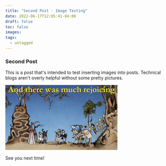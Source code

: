 ```yaml
---
title: "Second Post - Image Testing"
date: 2022-06-17T12:05:41-04:00
draft: false
toc: false
images:
tags:
  - untagged
---
```

### Second Post

This is a post that's intended to test inserting images into posts. Technical blogs aren't overly helpful without some pretty pictures.

![mytest1](images/mpython.gif)

See you next time!

